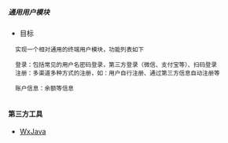 

##### 通用用户模块
- 目标
```
  实现一个相对通用的终端用户模块，功能列表如下
  
  登录：包括常见的用户名密码登录，第三方登录（微信、支付宝等）、扫码登录
  注册：多渠道多种方式的注册，如：用户自行注册、通过第三方信息自动注册等
 
  账户信息：余额等信息 
 
```

#### 第三方工具
- [WxJava](https://github.com/Wechat-Group/WxJava)
